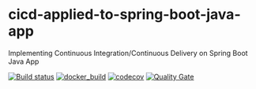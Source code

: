 # cicd-applied-to-spring-boot-java-app
Implementing Continuous Integration/Continuous Delivery on Spring Boot Java App

[![Build status](https://travis-ci.com/vidalglez/cicd-applied-to-spring-boot-java-app.svg)](https://travis-ci.com/vidalglez/cicd-applied-to-spring-boot-java-app)
[![docker_build](https://img.shields.io/docker/cloud/build/vidalglez27/cicd-applied-to-spring-boot-java-app)](https://hub.docker.com/repository/docker/vidalglez27/cicd-applied-to-spring-boot-java-app)
[![codecov](https://codecov.io/gh/vidalglez/cicd-applied-to-spring-boot-java-app/branch/master/graph/badge.svg)](https://codecov.io/gh/vidalglez/cicd-applied-to-spring-boot-java-app)
[![Quality Gate](https://sonarcloud.io/api/badges/gate?key=vidalglez_cicd-applied-to-spring-boot-java-app)](https://sonarcloud.io/dashboard/index/vidalglez_cicd-applied-to-spring-boot-java-app)